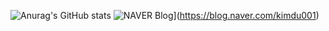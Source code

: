 
![Anurag's GitHub stats](https://github-readme-stats.vercel.app/api?username=doyoon530&show_icons=true&theme=radical)
![NAVER Blog](http://img.shields.io/badge/-Tistory%20Blog-blue?style=flat&logo=Blogger&link=https://blog.naver.com/kimdu001)](https://blog.naver.com/kimdu001)
